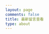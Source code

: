 ```yaml
---
layout: page
comments: false
title: 最新留言查看
type: about
---
```


<style>
code {
    color: #5c6bc0
}
</style>

<script src="/assets/lib/ike-likes/likes.js"></script>

<div id="unreadCommentsList">

</div>

<script>
    showPostsWithUnreadComments();
</script>